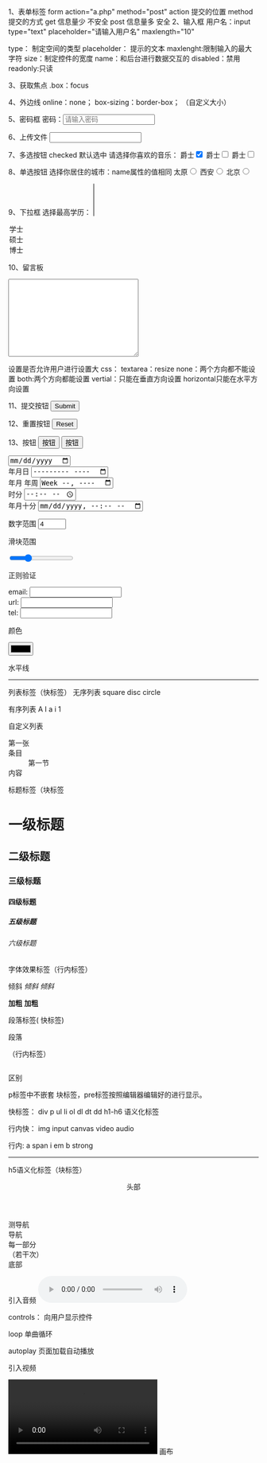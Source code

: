 1、表单标签
form action="a.php" method="post"
action 提交的位置
method 提交的方式
get 信息量少 不安全
post 信息量多 安全
2、输入框
用户名：input type="text" placeholder="请输入用户名" maxlength="10" 

type： 制定空间的类型
placeholder： 提示的文本
maxlenght:限制输入的最大字符
size：制定控件的宽度
name：和后台进行数据交互的
disabled：禁用
readonly:只读

 3、获取焦点
.box：focus

4、外边线
online：none；
box-sizing：border-box；   （自定义大小）

5、密码框
密码：<input type="password" placeholder="请输入密码" name="psw">

6、上传文件
<input type="flie">

7、多选按钮 checked 默认选中
请选择你喜欢的音乐：
 爵士<input type="checkbox" checked>
 爵士<input type="checkbox" >
 爵士<input type="checkbox" >

8、单选按钮
选择你居住的城市：name属性的值相同
太原<input type="radio" name="city">
西安<input type="radio" name="city">
北京<input type="radio" name="city">

9、下拉框
选择最高学历：
<select name="" id="" size="x（1，2，3）" multiple="">
multiple用来实现多选 按住Ctrl
<option value="">学士</option>
<option value="">硕士</option>
<option value="">博士</option>
</select>

10、留言板
<textarea name="" id="" cols="30" rows="10"></textarea>           
设置是否允许用户进行设置大
css：
textarea：resize
none：两个方向都不能设置
            both:两个方向都能设置
            vertial：只能在垂直方向设置
            horizontal只能在水平方向设置

11、提交按钮
<input type="submit">

12、重置按钮
<input type="reset">

13、按钮
<input type="button" value="按钮">
<button>按钮</button>


<input type="date"><br>  年月日
<input type="month"><br>  年月
 年周 <input type="week"><br>
 时分 <input type="time"><br>
 年月十分  <input type="datetime-local"><br>


 数字范围
 <input type="number" min="1" max="20" step="5" value="4" > 

 滑块范围 

 <input type="range" min="1" max="20" step="5" value="5">

正则验证

email: <input type="email"><br>
url:   <input type="url"><br>
tel:   <input type="tel"><br>

颜色

<input type="color">

水平线
<hr>

列表标签（快标签）
无序列表 square  disc  circle

有序列表 A  I  a  i  1
<ol type></ol>

自定义列表
<dl>
	<dt>第一张</dt>   条目
	<dd> 第一节</dd>         内容
</dl>

标题标签（块标签

<h1>一级标题</h1>
<h2>二级标题</h2>
<h3>三级标题</h3>
<h4>四级标题</h4>
<h5>五级标题</h5>
<h6>六级标题</h6>

字体效果标签（行内标签）

倾斜 <i>倾斜</i>
<em>倾斜</em>


<b>加粗</b>
<strong>加粗</strong>

段落标签( 快标签)
<p> 段落</p>
<span></span>（行内标签）

<pre></pre> 

区别

p标签中不嵌套 块标签，pre标签按照编辑器编辑好的进行显示。

快标签： div  p  ul  li   ol  dl  dt   dd  h1-h6 语义化标签

行内快：  img   input   canvas  video   audio

行内:    a   span   i  em  b  strong
<hr>


  h5语义化标签（块标签）

  <header>头部</header>
  <aside>测导航</aside>
  <nav>导航</nav>
  <section>每一部分</section> （若干次）
  <footer>底部</footer>

  引入音频
  <audio src="" controls loop autoplay></audio>
     
controls： 向用户显示控件

loop   单曲循环

autoplay   页面加载自动播放

 引入视频
    
  <video src="" controls loop autoplay></video>
  <canvas style="width: 300px;height: 200px;background: red;"></canvas>
  <canvas></canvas>
  画布

